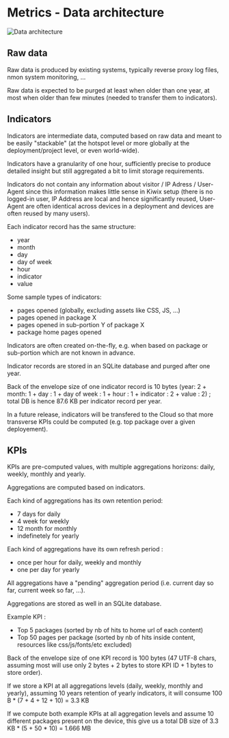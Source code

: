 Metrics - Data architecture
=======

![Data architecture](architecture_data.excalidraw.png)

## Raw data

Raw data is produced by existing systems, typically reverse proxy log files, nmon system monitoring, ...

Raw data is expected to be purged at least when older than one year, at most when older than few minutes (needed to transfer them to indicators).

## Indicators

Indicators are intermediate data, computed based on raw data and meant to be easily "stackable" (at the hotspot level or more globally at the deployment/project level, or even world-wide).

Indicators have a granularity of one hour, sufficiently precise to produce detailed insight but still aggregated a bit to limit storage requirements.

Indicators do not contain any information about visitor / IP Adress / User-Agent since this information makes little sense in Kiwix setup (there is no logged-in user, IP Address are local and hence significantly reused,
User-Agent are often identical across devices in a deployment and devices are often reused by many users).

Each indicator record has the same structure:
- year
- month
- day
- day of week
- hour
- indicator
- value

Some sample types of indicators:
- pages opened (globally, excluding assets like CSS, JS, ...)
- pages opened in package X
- pages opened in sub-portion Y of package X
- package home pages opened

Indicators are often created on-the-fly, e.g. when based on package or sub-portion which are not known in advance.

Indicator records are stored in an SQLite database and purged after one year.

Back of the envelope size of one indicator record is 10 bytes (year: 2 + month: 1 + day : 1 + day of week : 1 + hour : 1 + indicator : 2 + value : 2) ; total DB is hence 87.6 KB per indicator record per year.

In a future release, indicators will be transfered to the Cloud so that more transverse KPIs could be computed (e.g. top package over a given deployement).

##  KPIs

KPIs are pre-computed values, with multiple aggregations horizons: daily, weekly, monthly and yearly.

Aggregations are computed based on indicators.

Each kind of aggregations has its own retention period:
- 7 days for daily
- 4 week for weekly
- 12 month for monthly
- indefinetely for yearly

Each kind of aggregations have its own refresh period :
- once per hour for daily, weekly and monthly
- one per day for yearly

All aggregations have a "pending" aggregation period (i.e. current day so far, current week so far, ...).

Aggregations are stored as well in an SQLite database.

Example KPI :
- Top 5 packages (sorted by nb of hits to home url of each content)
- Top 50 pages per package (sorted by nb of hits inside content, resources like css/js/fonts/etc excluded)

Back of the envelope size of one KPI record is 100 bytes (47 UTF-8 chars, assuming most will use only 2 bytes + 2 bytes to store KPI ID + 1 bytes to store order).

If we store a KPI at all aggregations levels  (daily, weekly, monthly and yearly), assuming 10 years retention of yearly indicators, it will consume 100 B * (7 + 4 + 12 + 10) = 3.3 KB

If we compute both example KPIs at all aggregation levels and assume 10 different packages present on the device, this give us a total DB size of 3.3 KB * (5 + 50 * 10) = 1.666 MB
